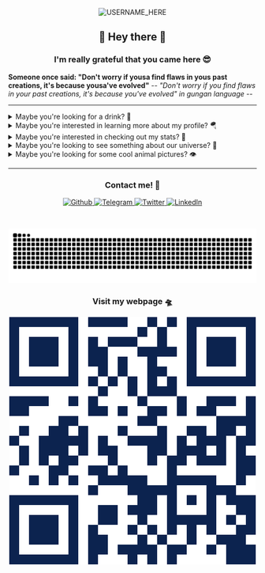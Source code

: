 <p align="center">

  <img src="https://socialify.git.ci/nclsbayona/nclsbayona/image?description=1&descriptionEditable=Come%20check%20my%20profile!&font=Bitter&pattern=Signal&theme=Dark" alt="USERNAME_HERE" width="640" height="320" />

</p>

<h2 align="center">👋 Hey there 👋</h2>

<h3 align="center">I'm really grateful that you came here 😎</h3>

<!--p  align="center">
<img src="logo.png" alt="Logo" width="480">
</p-->


<p align="center">

  <strong align="center">Someone once said: &quot;Don't worry if yousa find flaws in yous past creations,  it's because yousa've evolved&quot;</strong>
  <i>-- &quot;Don't worry if you find flaws in your past creations, it's because you've evolved&quot; in gungan language --</i>

</p>


----

<details name="info">
<summary>Maybe you're looking for a drink? 🍹</summary>
<br />
<h4 align="center">Dark Caipirinha</h4>
<p align="center">

<img src="https://www.thecocktaildb.com/images/media/drink/uwstrx1472406058.jpg" alt="Drink image" />

</p>

<h5 align="center">Alcoholic - Cocktail</h5>

<h5 align="center">Necessary ingredients</h5>
<table align="center">
<tr>
<td>
<table frame="box" rules="cols">
    <thead>
        <tr>
            <th style="padding-left: 1em; padding-right: 1em; text-align: center">Ingredient</th>
            <th style="padding-left: 1em; padding-right: 1em; text-align: center">Measure</th>
        </tr>
    </thead>
    <tbody>
        <tr>
            <td style="padding-left: 1em; padding-right: 1em; text-align: center; vertical-align: top">demerara Sugar</td>
            <td style="padding-left: 1em; padding-right: 1em; text-align: center; vertical-align: top">2 tsp </td>
        </tr>
        <tr>
            <td style="padding-left: 1em; padding-right: 1em; text-align: center; vertical-align: top">Lime</td>
            <td style="padding-left: 1em; padding-right: 1em; text-align: center; vertical-align: top">1</td>
        </tr>
        <tr>
            <td style="padding-left: 1em; padding-right: 1em; text-align: center; vertical-align: top">Cachaca</td>
            <td style="padding-left: 1em; padding-right: 1em; text-align: center; vertical-align: top">2 1/2 oz</td>
        </tr>
    </tbody>
</table>
</td>
</tr>
</table>



<p align="center">
Muddle the sugar into the lime wedges in an old-fashioned glass.
Fill the glass with ice cubes.
Pour the cachaca into the glass.
Stir well.
</p>

----

</details>


<details name="info">
<summary>Maybe you're interested in learning more about my profile? 🪂</summary>
<br />
<h5 align="center">👀 Visitor count</h5>
<p align="center">

<img src="https://profile-counter.glitch.me/nclsbayona/count.svg"/>

</p>
<p align="center">

<img src="https://img.shields.io/github/followers/nclsbayona?color=003153&logo=github&style=for-the-badge"/>
<img src="https://img.shields.io/github/last-commit/nclsbayona/nclsbayona?color=003153&logo=github&style=for-the-badge&label=Latest%20Profile%20Commit">

</p>
<p align="center">

<img src="https://github-profile-trophy.vercel.app/?username=nclsbayona&theme=dracula&no-frame=false&margin-w=5&margin-h=5&no-bg=true&column=4">

</p>

----

</details>


<details name="info">
<summary>Maybe you're interested in checking out my stats? 🐣</summary>
<br />
<h4 align="center">General GitHub Stats 🌀</h4>

<p align="center">

<!--h5>😃 General Overview</h5-->
<img src="https://github-readme-stats.vercel.app/api?username=nclsbayona&show_icons=true&count_private=true&include_all_commits=true&locale=en&theme=tokyonight" width="260">

<!--h5>Life-Time Stats Overview 😃</h5-->
<img src="https://github-readme-streak-stats.herokuapp.com/?user=nclsbayona&theme=algolia" width="260">

</p>

<br />

<h4 align="center">🤖 Programming Languages Stats</h4>

<p align="center">

<!--h5>Most Used Languages Stats 💾</h5-->
<img src="https://github-readme-stats.vercel.app/api/top-langs/?username=nclsbayona&show_icons=true&locale=en&langs_count=5&theme=tokyonight">

</p>

<br />

<h4 align="center">⌚General Weekly-Stats</h4>
<table align="center">
<tr>
<td>
<table frame="box" rules="cols">
    <thead>
        <tr>
            <th style="padding-left: 1em; padding-right: 1em; text-align: center">Language name</th>
            <th style="padding-left: 1em; padding-right: 1em; text-align: center">Time spent</th>
        </tr>
    </thead>
    <tbody>
    </tbody>
</table>
</td>
<td>
<table frame="box" rules="cols">
    <thead>
        <tr>
            <th style="padding-left: 1em; padding-right: 1em; text-align: center">OS name</th>
            <th style="padding-left: 1em; padding-right: 1em; text-align: center">Time spent</th>
        </tr>
    </thead>
    <tbody>
    </tbody>
</table>
</td>
</tr>
</table>

----
</details>


<details name="info">
<summary>Maybe you're looking to see something about our universe? 🔭</summary>

<br />
<h4 align="center">Milky Way Over Tunisia - ©️ Makrem Larnaout @ 2024-08-05</h4>
<p align="center">

<img src="https://apod.nasa.gov/apod/image/2408/LarsMilkyWay_Larnaout_960.jpg" alt="Milky Way Over Tunisia image" />

</p>

<h5 align="center">That's no moon. On the ground, that's the Lars Homestead in Tunisia. And that's not just any galaxy. That's the central band of our own Milky Way galaxy. Last, that's not just any meteor. It is a bright fireball likely from last year's Perseids meteor shower. The featured image composite combines consecutive exposures taken by the same camera from the same location.  This year's Perseids peak during the coming weekend is expected to show the most meteors after the first quarter moon sets, near midnight.  To best experience a meteor shower, you should have clear and dark skies, a comfortable seat, and patience.</h5>

----

</details>

<details name="info">
<summary>Maybe you're looking for some cool animal pictures? 👁️</summary>

<br />
<table align="center">
<tr>
<td>
<img src="https://cdn.animality.xyz/dog/9.png" width="180"/>
</td>
<td>
<img src="https://cdn.animality.xyz/duck/20.png" width="180"/>
</td>
<td>
<img src="https://cdn.animality.xyz/fox/2.png" width="180"/>
</td>
</tr>
<tr>
<td>
<img src="https://cdn.animality.xyz/cat/6.png" width="180"/>
</td>
<td>
<img src="https://cdn.animality.xyz/bird/14.png" width="180"/>
</td>
<td>
<img src="https://cdn.animality.xyz/panda/17.png" width="180"/>
</td>
</tr>
<tr>
<td>
<img src="https://cdn.animality.xyz/redpanda/16.png" width="180"/>
</td>
<td>
<img src="https://cdn.animality.xyz/koala/17.png" width="180"/>
</td>
<td>
<img src="https://cdn.animality.xyz/whale/4.png" width="180"/>
</td>
</tr>
<tr>
<td>
<img src="https://cdn.animality.xyz/dolphin/24.png" width="180"/>
</td>
<td>
<img src="https://cdn.animality.xyz/kangaroo/12.png" width="180"/>
</td>
<td>
<img src="https://cdn.animality.xyz/rabbit/15.png" width="180"/>
</td>
</tr>
<tr>
<td>
<img src="https://cdn.animality.xyz/lion/24.png" width="180"/>
</td>
<td>
<img src="https://cdn.animality.xyz/bear/0.png" width="180"/>
</td>
<td>
<img src="https://cdn.animality.xyz/frog/21.png" width="180"/>
</td>
</tr>
<tr>
<td>
<img src="https://cdn.animality.xyz/penguin/12.png" width="180"/>
</td>
<td>
<img src="https://cdn.animality.xyz/axolotl/20.png" width="180"/>
</td>
<td>
<img src="https://cdn.animality.xyz/capybara/9.png" width="180"/>
</td>
</tr>
<tr>
<td>
<img src="https://cdn.animality.xyz/hedgehog/11.png" width="180"/>
</td>
<td>
<img src="https://cdn.animality.xyz/turtle/14.png" width="180"/>
</td>
<td>
<img src="https://cdn.animality.xyz/narwhal/0.png" width="180"/>
</td>
</tr>
<tr>
<td>
<img src="https://cdn.animality.xyz/squirrel/1.png" width="180"/>
</td>
<td>
<img src="https://cdn.animality.xyz/fish/4.png" width="180"/>
</td>
<td>
<img src="https://cdn.animality.xyz/horse/8.png" width="180"/>
</td>
</tr>
</table>

----

</details>


----

<h3 align="center">Contact me! 📇</h3>

<p align="center">
<a href="https://github.com/nclsbayona" target="_blank">
 <img alt="Github" src="https://img.shields.io/badge/GitHub-%2312180E.svg?&style=for-the-badge&logo=Github&logoColor=white">
</a>

<a href="https://t.me/nclsbayona" target="_blank">
 <img alt="Telegram" src="https://img.shields.io/badge/-TELEGRAM-blue?&style=for-the-badge&logo=telegram&logoColor=white">
</a>

<a href="https://twitter.com/nclsbayona" target="_blank">
 <img alt="Twitter" src="https://img.shields.io/badge/twitter-%231DA1F2.svg?&style=for-the-badge&logo=twitter&logoColor=white">
</a>

<a href="https://www.linkedin.com/in/nclsbayona" target="_blank">
 <img alt="LinkedIn" src="https://img.shields.io/badge/-LINKEDIN-lightblue?&style=for-the-badge&logo=linkedin&logoColor=white">
</a>

<!-- <a href="https://instagram.com/" target="_blank">
 <img alt="Instagram" src="https://img.shields.io/badge/-INSTAGRAM-critical?&style=for-the-badge&logo=instagram&logoColor=white">
</a>

<a href="https://www.discord.com/channels/" target="_blank">
 <img alt="Discord" src="https://img.shields.io/badge/-DISCORD-darkblue?&style=for-the-badge&logo=discord&logoColor=white">
</a> !-->


</p>

<br />


<p align="center">

<img src="https://raw.githubusercontent.com/nclsbayona/Daily.dev-devcard-books/output/github-contribution-grid-snake-sissa.svg">

</p>


<h3 align="center">Visit my webpage 🛸</h3>
<p align="center"><a href="https://nclsbayona.github.io" target="_blank">
 <img src="QR.png">
</a></p>

</p>

